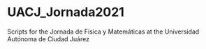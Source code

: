 # UACJ_Jornada2021
Scripts for the Jornada de Física y Matemáticas at the Universidad Autónoma de Ciudad Juárez
